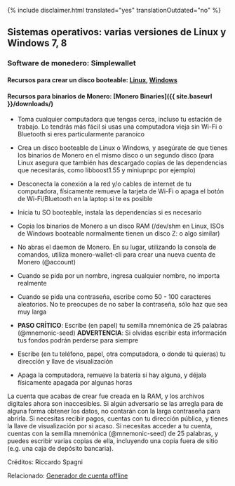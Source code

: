 {% include disclaimer.html translated="yes" translationOutdated="no" %}

## Sistemas operativos:  varias versiones de Linux y Windows 7, 8

### Software de monedero:  Simplewallet

#### Recursos para crear un disco booteable:  [Linux](http://www.pendrivelinux.com/),       [Windows](https://www.microsoft.com/en-us/download/windows-usb-dvd-download-tool)

#### Recursos para binarios de Monero:  [Monero Binaries]({{ site.baseurl }}/downloads/)

- Toma cualquier computadora que tengas cerca, incluso tu estación de trabajo. Lo tendrás más fácil si usas una computadora vieja sin Wi-Fi o Bluetooth si eres particularmente paranoico

- Crea un disco booteable de Linux o Windows, y asegúrate de que tienes los binarios de Monero en el mismo disco o un segundo disco (para Linux asegura que también has descargado copias de las dependencias que necesitarás, como libboost1.55 y miniupnpc por ejemplo)

- Desconecta la conexión a la red y/o cables de internet de tu computadora, físicamente remueve la tarjeta de Wi-Fi o apaga el botón de Wi-Fi/Bluetooth en la laptop si te es posible

- Inicia tu SO booteable, instala las dependencias si es necesario

- Copia los binarios de Monero a un disco RAM (/dev/shm en Linux, ISOs de Windows booteable normalmente tienen un disco Z: o algo similar)

- No abras el daemon de Monero. En su lugar, utilizando la consola de comandos, utiliza monero-wallet-cli para crear una nueva cuenta de Monero (@account)

- Cuando se pida por un nombre, ingresa cualquier nombre, no importa realmente

- Cuando se pida una contraseña, escribe como 50 - 100 caracteres aleatorios. No te preocupes de no saber la contraseña, sólo haz que sea muy larga

- **PASO CRÍTICO**: Escribe (en papel) tu semilla mnemónica de 25 palabras (@mnemonic-seed)
**ADVERTENCIA**: Si olvidas escribir esta información tus fondos podrán perderse para siempre

- Escribe (en tu teléfono, papel, otra computadora, o donde tú quieras) tu dirección y llave de visualización

- Apaga la computadora, remueve la batería si hay alguna, y déjala físicamente apagada por algunas horas

La cuenta que acabas de crear fue creada en la RAM, y los archivos digitales ahora son inaccesibles. Si algún adversario se las arregla para de alguna forma obtener los datos, no contarán con la larga contraseña para abrirla. Si necesitas recibir pagos, cuentas con tu dirección pública, y tienes la llave de visualización por si acaso. Si necesitas acceder a tu cuenta, cuentas con la semilla mnemónica (@mnemonic-seed) de 25 palabras, y puedes escribir varias copias de ella, incluyendo una copia fuera de sitio (e.g. una caja de depósito bancaria).

Créditos: Riccardo Spagni

Relacionado:  [Generador de cuenta offline](http://moneroaddress.org/)
